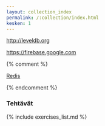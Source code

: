 ```yaml
---
layout: collection_index
permalink: /:collection/index.html
kesken: 1
---
```


<http://leveldb.org>

<https://firebase.google.com>

{% comment %}

[Redis][redis]

[redis]: https://redis.io

{% endcomment %}

### Tehtävät

{% include exercises_list.md %}
